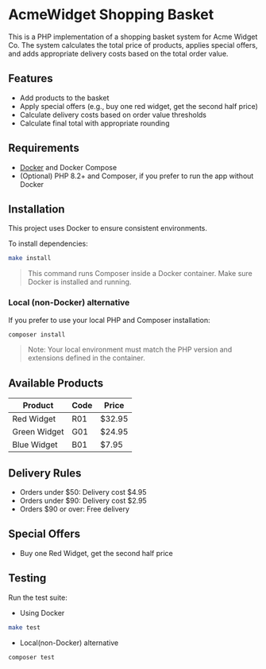 # AcmeWidget Shopping Basket

This is a PHP implementation of a shopping basket system for Acme Widget Co. The system calculates the total price of products, applies special offers, and adds appropriate delivery costs based on the total order value.

## Features

- Add products to the basket
- Apply special offers (e.g., buy one red widget, get the second half price)
- Calculate delivery costs based on order value thresholds
- Calculate final total with appropriate rounding

## Requirements

- [Docker](https://www.docker.com/) and Docker Compose
- (Optional) PHP 8.2+ and Composer, if you prefer to run the app without Docker

## Installation

This project uses Docker to ensure consistent environments.

To install dependencies:

```bash
make install
```

> This command runs Composer inside a Docker container. Make sure Docker is installed and running.

### Local (non-Docker) alternative

If you prefer to use your local PHP and Composer installation:

```bash
composer install
```

> Note: Your local environment must match the PHP version and extensions defined in the container.

## Available Products

| Product       | Code  | Price  |
|---------------|-------|--------|
| Red Widget    | R01   | $32.95 |
| Green Widget  | G01   | $24.95 |
| Blue Widget   | B01   | $7.95  |

## Delivery Rules

- Orders under $50: Delivery cost $4.95
- Orders under $90: Delivery cost $2.95
- Orders $90 or over: Free delivery

## Special Offers

- Buy one Red Widget, get the second half price

## Testing

Run the test suite:

- Using Docker
```bash
make test
```
- Local(non-Docker) alternative
```bash
composer test
```
